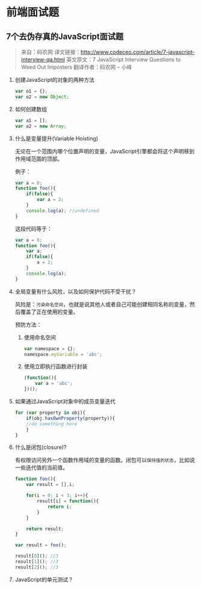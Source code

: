# 前端面试题

## 7个去伪存真的JavaScript面试题

> 来自：码农网
> 译文链接：http://www.codeceo.com/article/7-javascript-interview-qa.html
> 英文原文：7 JavaScript Interview Questions to Weed Out Imposters
> 翻译作者：码农网 – 小峰

1. 创建JavaScript的对象的两种方法

    ```javascript
    var o1 = {};
    var o2 = new Object;
    ```

2. 如何创建数组

    ```javascript
    var a1 = [];
    var a2 = new Array;
    ```

3. 什么是变量提升(Variable Hoisting)

    无论在一个范围内哪个位置声明的变量，JavaScript引擎都会将这个声明移到作用域范围的顶部。

    例子：

    ```javascript
    var a = 0;
    function foo(){
        if(false){
            var a = 2;
        }
        console.log(a); //undefined
    }
    ```

    这段代码等于：

    ```javascript
    var a = 0;
    function foo(){
        var a;
        if(false){
            a = 2;
        }
        console.log(a);
    }
    ```

4. 全局变量有什么风险，以及如何保护代码不受干扰？

    风险是：`污染命名空间`，也就是说其他人或者自己可能创建相同名称的变量，然后覆盖了正在使用的变量。

    预防方法：

    1. 使用命名空间

        ```javascript
        var namespace = {};
        namespace.myVariable = 'abc';
        ```

    2. 使用立即执行函数进行封装

        ```javascript
        (function(){
            var a = 'abc';
        })();
        ```

5. 如果通过JavaScript对象中的成员变量迭代

    ```javascript
    for (var property in obj){
        if(obj.hasOwnProperty(property)){
        //do something here
        }
    }
    ```

6. 什么是闭包(closure)?

    有权限访问另外一个函数作用域的变量的函数。闭包可以`保持值的状态`，比如说一些迭代值的当前值。

    ```javascript
    function foo(){
        var result = [],i;

        for(i = 0; i < 3; i++){
            result[i] = function(){
                return i;
            }
        }

        return result;
    }

    var result = foo();

    result[0](); //3
    result[1](); //3
    result[2](); //3
    ```

7. JavaScript的单元测试？


